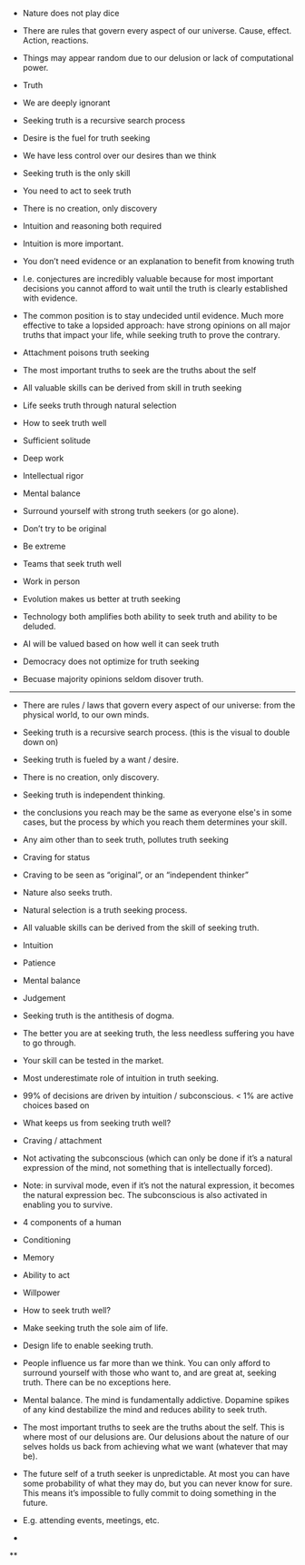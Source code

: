 
- Nature does not play dice
    

- There are rules that govern every aspect of our universe. Cause, effect. Action, reactions.
    
- Things may appear random due to our delusion or lack of computational power.
    

- Truth
    
- We are deeply ignorant
    
- Seeking truth is a recursive search process
    
- Desire is the fuel for truth seeking
    
- We have less control over our desires than we think
    
- Seeking truth is the only skill
    
- You need to act to seek truth
    
- There is no creation, only discovery
    
- Intuition and reasoning both required
    
- Intuition is more important.
    
- You don’t need evidence or an explanation to benefit from knowing truth
    

- I.e. conjectures are incredibly valuable because for most important decisions you cannot afford to wait until the truth is clearly established with evidence.
    
- The common position is to stay undecided until evidence. Much more effective to take a lopsided approach: have strong opinions on all major truths that impact your life, while seeking truth to prove the contrary.
    

- Attachment poisons truth seeking
    
- The most important truths to seek are the truths about the self
    
- All valuable skills can be derived from skill in truth seeking
    
- Life seeks truth through natural selection
    
- How to seek truth well
    

- Sufficient solitude
    
- Deep work
    
- Intellectual rigor
    
- Mental balance
    
- Surround yourself with strong truth seekers (or go alone).
    
- Don’t try to be original
    
- Be extreme
    

- Teams that seek truth well
    

- Work in person
    

- Evolution makes us better at truth seeking
    
- Technology both amplifies both ability to seek truth and ability to be deluded.
    
- AI will be valued based on how well it can seek truth
    
- Democracy does not optimize for truth seeking
    

- Becuase majority opinions seldom disover truth.
    

  

----

  

- There are rules / laws that govern every aspect of our universe: from the physical world, to our own minds.
    

- Seeking truth is a recursive search process. (this is the visual to double down on)
    

- Seeking truth is fueled by a want / desire.
    

- There is no creation, only discovery.
    

- Seeking truth is independent thinking.
    

- the conclusions you reach may be the same as everyone else's in some cases, but the process by which you reach them determines your skill.
    

- Any aim other than to seek truth, pollutes truth seeking
    

- Craving for status
    
- Craving to be seen as “original”, or an “independent thinker”
    

- Nature also seeks truth.
    

- Natural selection is a truth seeking process.
    

- All valuable skills can be derived from the skill of seeking truth.
    

- Intuition
    
- Patience
    
- Mental balance
    
- Judgement
    

- Seeking truth is the antithesis of dogma.
    
- The better you are at seeking truth, the less needless suffering you have to go through.
    
- Your skill can be tested in the market.
    
- Most underestimate role of intuition in truth seeking.
    

- 99% of decisions are driven by intuition / subconscious. < 1% are active choices based on
    

- What keeps us from seeking truth well?
    

- Craving / attachment
    
- Not activating the subconscious (which can only be done if it’s a natural expression of the mind, not something that is intellectually forced).
    

- Note: in survival mode, even if it’s not the natural expression, it becomes the natural expression bec. The subconscious is also activated in enabling you to survive.
    

- 4 components of a human
    

- Conditioning
    
- Memory
    
- Ability to act
    
- Willpower
    

- How to seek truth well?
    

- Make seeking truth the sole aim of life.
    
- Design life to enable seeking truth.
    

- People influence us far more than we think. You can only afford to surround yourself with those who want to, and are great at, seeking truth. There can be no exceptions here.
    

- Mental balance. The mind is fundamentally addictive. Dopamine spikes of any kind destabilize the mind and reduces ability to seek truth.
    

- The most important truths to seek are the truths about the self. This is where most of our delusions are. Our delusions about the nature of our selves holds us back from achieving what we want (whatever that may be).
    
- The future self of a truth seeker is unpredictable. At most you can have some probability of what they may do, but you can never know for sure. This means it’s impossible to fully commit to doing something in the future.
    

- E.g. attending events, meetings, etc.
    

-   
    

**